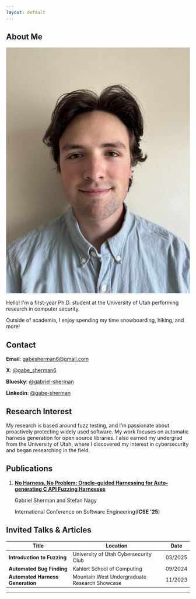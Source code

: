 ```yaml
---
layout: default
---
```


## About Me

<img class="profile-picture" src="me.jpg">

Hello! I'm a first-year Ph.D. student at the University of Utah performing research in computer security.


Outside of academia, I enjoy spending my time snowboarding, hiking, and more!

## Contact
**Email**: [gabesherman6@gmail.com](mailto:gabesherman6@gmail.com)

**X**: [@gabe_sherman6](https://x.com/gabe_sherman6)

**Bluesky**: [@gabriel-sherman](https://bsky.app/profile/gabriel-sherman.bsky.social)

**Linkedin**: [@gabe-sherman](https://www.linkedin.com/in/gabe-sherman-891200/)


## Research Interest

My research is based around fuzz testing, and I’m passionate about proactively protecting widely used software. My work focuses on automatic harness generation for open source libraries. I also earned my undergrad from the University of Utah, where I discovered my interest in cybersecurity and began researching in the field.

## Publications
1. [**No Harness, No Problem: Oracle-guided Harnessing for Auto-generating C API Fuzzing Harnesses**](https://users.cs.utah.edu/~snagy/papers/25ICSE-b.pdf)

    Gabriel Sherman and Stefan Nagy

    International Conference on Software Engineering(**ICSE '25**)

## Invited Talks & Articles
| Title   | Location  | Date  |
|---|---|---|
| **Introduction to Fuzzing** | University of Utah Cybersecurity Club | 03/2025 |
| **Automated Bug Finding** | Kahlert School of Computing | 09/2024 |
| **Automated Harness Generation** | Mountain West Undergraduate Research Showcase | 11/2023 |
---

